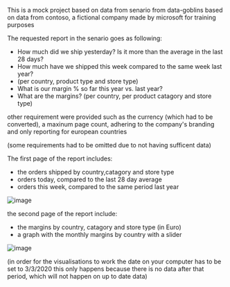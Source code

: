This is a mock project based on data from senario from data-goblins based on data from contoso, a fictional company made by microsoft for training purposes 

The requested report in the senario goes as following:

- How much did we ship yesterday? Is it more than the average in the last 28 days?
- How much have we shipped this week compared to the same week last year? 
- (per country, product type and store type)
- What is our margin % so far this year vs. last year?
- What are the margins? (per country, per product catagory and store type)

other requirement were provided such as the currency (which had to be converted), a maxinum page count, adhering to the company's branding and
only reporting for european countries

(some requirements had to be omitted due to not having sufficent data)

The first page of the report includes:

- the orders shipped by country,catagory and store type
- orders today, compared to the last 28 day average
- orders this week, compared to the same period last year

![image](https://github.com/islam-Abdulhameid/PowerBI-mock-project/assets/151693812/233b9606-cff9-4e1b-924a-e25c0487930d)

the second page of the report include:

- the margins by country, catagory and store type (in Euro)
- a graph with the monthly margins by country with a slider

![image](https://github.com/islam-Abdulhameid/PowerBI-mock-project/assets/151693812/682a4efd-85fa-4912-b052-94f5e418c7a7)

(in order for the visualisations to work the date on your computer has to be set to 3/3/2020
this only happens because there is no data after that period, which will not happen on up to date data)






